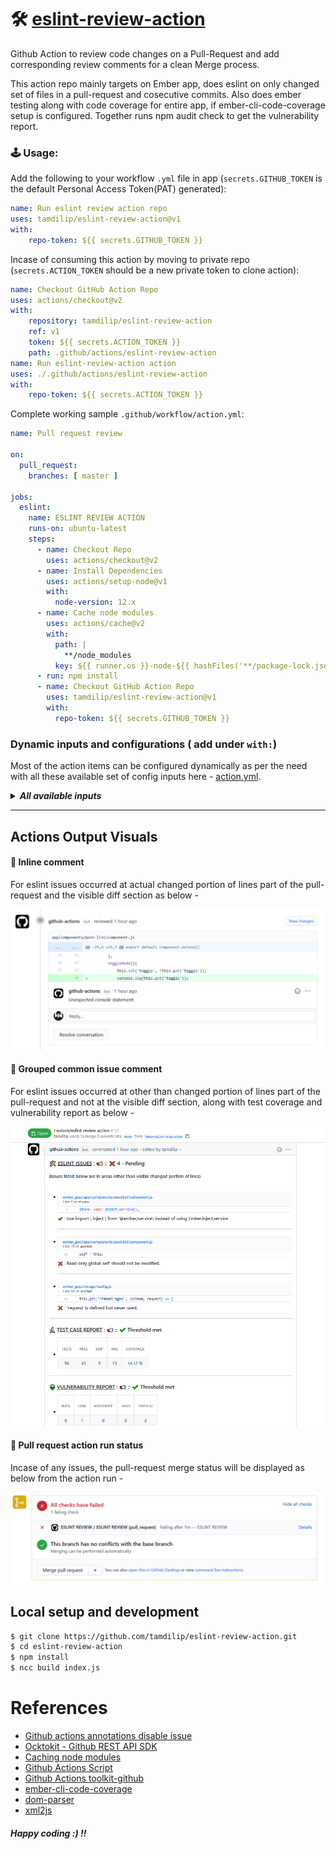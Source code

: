 # 🛠 [eslint-review-action](https://github.com/tamdilip/eslint-review-action.git)
Github Action to review code changes on a Pull-Request and add corresponding review comments for a clean Merge process.

This action repo mainly targets on Ember app, does eslint on only changed set of files in a pull-request and cosecutive commits. Also does ember testing along with code coverage for entire app, if ember-cli-code-coverage setup is configured. Together runs npm audit check to get the vulnerability report.

### 🕹 Usage: 
Add the following to your workflow `.yml` file in app (`secrets.GITHUB_TOKEN` is the default Personal Access Token(PAT) generated):

```yaml
name: Run eslint review action repo
uses: tamdilip/eslint-review-action@v1
with:
    repo-token: ${{ secrets.GITHUB_TOKEN }}
```


Incase of consuming this action by moving to private repo (`secrets.ACTION_TOKEN` should be a new private token to clone action):

```yaml
name: Checkout GitHub Action Repo
uses: actions/checkout@v2
with:
    repository: tamdilip/eslint-review-action
    ref: v1
    token: ${{ secrets.ACTION_TOKEN }}
    path: .github/actions/eslint-review-action
name: Run eslint-review-action action
uses: ./.github/actions/eslint-review-action
with:
    repo-token: ${{ secrets.ACTION_TOKEN }}
```

Complete working sample `.github/workflow/action.yml`:

```yaml
name: Pull request review

on:
  pull_request:
    branches: [ master ]

jobs:
  eslint:
    name: ESLINT REVIEW ACTION
    runs-on: ubuntu-latest
    steps:
      - name: Checkout Repo
        uses: actions/checkout@v2
      - name: Install Dependencies
        uses: actions/setup-node@v1
        with:
          node-version: 12.x
      - name: Cache node modules
        uses: actions/cache@v2
        with:
          path: |
            **/node_modules
          key: ${{ runner.os }}-node-${{ hashFiles('**/package-lock.json') }}
      - run: npm install
      - name: Checkout GitHub Action Repo
        uses: tamdilip/eslint-review-action@v1
        with:
          repo-token: ${{ secrets.GITHUB_TOKEN }}
```

### Dynamic inputs and configurations ( add under `with:`)
Most of the action items can be configured dynamically as per the need with all these available set of config inputs here -  [action.yml](https://github.com/tamdilip/eslint-review-action/blob/master/action.yml).

<details>
    <summary><i><strong>All available inputs</strong></i></summary>
<pre><code>
  repo-token:
    description: 'Token used to interact with the Github API.'
    required: true
  bot-user-name:
    description: 'Set username of the token provide to filter out comments'
    required: false
    default: ''
  disable-eslint:
    description: 'Set true to stop linting.'
    required: false
    default: 'false'
  disable-ember-test:
    description: 'Set true to stop ember testing.'
    required: false
    default: 'false'
  disable-npm-audit:
    description: 'Set true to stop npm auditing.'
    required: false
    default: 'false'
  fail-on-test:
    description: 'Set true to fail the pull-request merge status, if ember test has failing test cases.'
    required: false
    default: 'false'
  disable-test-coverage:
    description: 'Set true to stop ember coverage execution, when ember test is enabled.'
    required: false
    default: 'false'
  test-coverage-threshold:
    description: 'Minimum test coverage percentage to pass the pull-request.'
    required: false
    default: '0'
  vulnerability-fail-on:
    description: 'Set vulnerability criteria to fail the pull-request merge status, OPTIONS: INFO/LOW/MODERATE/HIGH/CRITICAL'
    required: false
    default: ''
  pass-emoji:
    description: 'Emoji to indicate fixed eslint issue.'
    required: false
    default: '✔️'
  fail-emoji:
    description: 'Emoji to indicate failed eslint issue.'
    required: false
    default: '❌'
  info-emoji:
    description: 'Emoji to indicate status message.'
    required: false
    default: '📢'
  eslint-emoji:
    description: 'Emoji for eslint header label.'
    required: false
    default: '🛠'
  test-emoji:
    description: 'Emoji for test header label.'
    required: false
    default: '🔬'
  vulnerability-emoji:
    description: 'Emoji for vulnerability header label.'
    required: false
    default: '👽'
  eslint-report-header:
    description: 'Header text for Eslint issues.'
    required: false
    default: 'ESLINT ISSUES'
  test-report-header:
    description: 'Header text for Test case report.'
    required: false
    default: 'TEST CASE REPORT'
  vulnerability-report-header:
    description: 'Header text for node dependencies vulnerability report.'
    required: false
    default: 'VULNERABILITY REPORT'
  eslint-common-issues-disclaimer:
    description: 'Disclaimer text to explain about the common grouped set of eslint issue comment.'
    required: false
    default: 'issues listed below are in areas other than visible changed portion of lines'
</code></pre>
</details>

---

## Actions Output Visuals
#### 💬 Inline comment
For eslint issues occurred at actual changed portion of lines part of the pull-request and the visible diff section as below -

![Inline Comment](https://raw.githubusercontent.com/tamdilip/eslint-review-action/master/doc/Inline_Comment.png "Inline Comment")

#### 💬 Grouped common issue comment
For eslint issues occurred at other than changed portion of lines part of the pull-request and not at the visible diff section, along with test coverage and vulnerability report as below - 

![Grouped common issue comment](https://raw.githubusercontent.com/tamdilip/eslint-review-action/master/doc/Grouped_Issue_Comment.png "Grouped common issue comment")

#### 💬 Pull request action run status
Incase of any issues, the pull-request merge status will be displayed as below from the action run - 

![Pull request action run status](https://raw.githubusercontent.com/tamdilip/eslint-review-action/master/doc/Review_Action_Status.png "Pull request action run status")

## Local setup and development
```sh
$ git clone https://github.com/tamdilip/eslint-review-action.git
$ cd eslint-review-action
$ npm install
$ ncc build index.js
```

# References
 - [Github actions annotations disable issue](https://github.community/t/disable-github-actions-check-runs-from-annotating-files/118193)
 - [Ocktokit - Github REST API SDK](https://octokit.github.io/rest.js/v18)
 - [Caching node modules](https://help.github.com/en/actions/configuring-and-managing-workflows/caching-dependencies-to-speed-up-workflows)
 - [Github Actions Script](https://github.com/actions/github-script)
 - [Github Actions toolkit-github](https://github.com/actions/toolkit/tree/master/packages/github)
 - [ember-cli-code-coverage](https://github.com/kategengler/ember-cli-code-coverage)
 - [dom-parser](https://github.com/ershov-konst/dom-parser)
 - [xml2js](https://github.com/Leonidas-from-XIV/node-xml2js)

##### Happy coding :) !!
